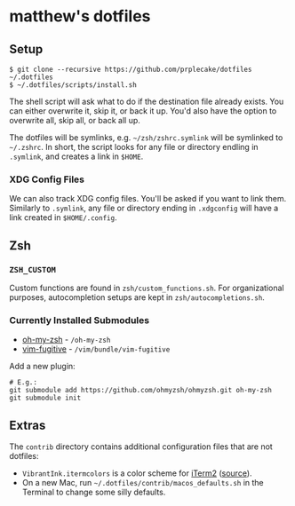 # matthew's dotfiles

## Setup

```
$ git clone --recursive https://github.com/prplecake/dotfiles ~/.dotfiles
$ ~/.dotfiles/scripts/install.sh
```

The shell script will ask what to do if the destination file already
exists. You can either overwrite it, skip it, or back it up. You'd also
have the option to overwrite all, skip all, or back all up.

The dotfiles will be symlinks, e.g. `~/zsh/zshrc.symlink` will be
symlinked to `~/.zshrc`. In short, the script looks for any file or
directory endling in `.symlink`, and creates a link in `$HOME`.

### XDG Config Files

We can also track XDG config files. You'll be asked if you want to link
them. Similarly to `.symlink`, any file or directory ending in
`.xdgconfig` will have a link created in `$HOME/.config`.

## Zsh

### `ZSH_CUSTOM`

Custom functions are found in `zsh/custom_functions.sh`. For
organizational purposes, autocompletion setups are kept in
`zsh/autocompletions.sh`. 

### Currently Installed Submodules

- [oh-my-zsh][oh-my-zsh] - `/oh-my-zsh`
- [vim-fugitive][vim-fugitive] - `/vim/bundle/vim-fugitive`

[oh-my-zsh]: https://github.com/ohmyzsh/ohmyzsh
[vim-fugitive]: https://github.com/tpope/vim-fugitive

Add a new plugin:

```
# E.g.:
git submodule add https://github.com/ohmyzsh/ohmyzsh.git oh-my-zsh
git submodule init
```

## Extras

The `contrib` directory contains additional configuration files that are
not dotfiles:

* `VibrantInk.itermcolors` is a color scheme for [iTerm2][it2] 
  ([source][VIsource]).
* On a new Mac, run `~/.dotfiles/contrib/macos_defaults.sh` in the
  Terminal to change some silly defaults.

[it2]: http://www.iterm2.com/
[VIsource]: https://github.com/asanghi/vibrantinklion
